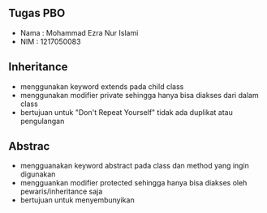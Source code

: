 ## Tugas PBO
- Nama : Mohammad Ezra Nur Islami
- NIM : 1217050083

## Inheritance
- menggunakan keyword extends pada child class
- menggunakan modifier private sehingga hanya bisa diakses dari dalam class
- bertujuan untuk "Don't Repeat Yourself" tidak ada duplikat atau pengulangan

## Abstrac
- mengguanakan keyword abstract pada class dan method yang ingin digunakan
- mengguankan modifier protected sehingga hanya bisa diakses oleh pewaris/inheritance saja
- bertujuan untuk menyembunyikan
